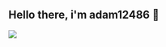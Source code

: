 ## Hello there, i'm adam12486 👋
<a href="https://linkedin.com"><img src="https://img.shields.io/badge/-[LinkedIn-0072b1?&style=for-the-badge&logo=linkedin&logoColor=white](https://www.linkedin.com/in/adam-mohmoud/)" /></a>
